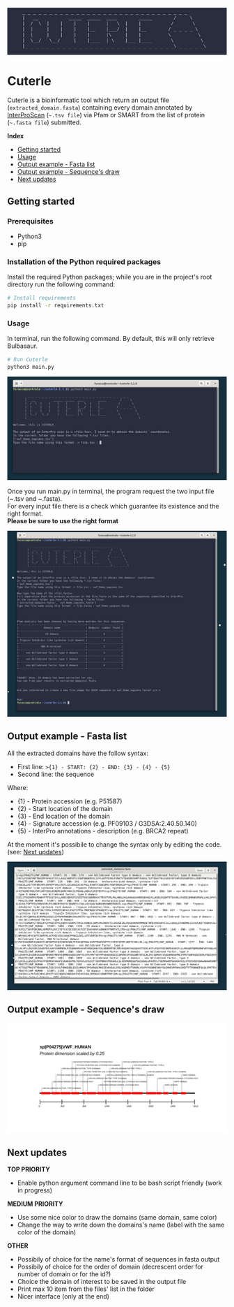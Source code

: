 <p align="center"><img src="https://github.com/furacca/cuterle/blob/fa5164fc5c15afe030452a95985a0bebce8e6c9e/screenshots/00_logo.png"></p>

# Cuterle
Cuterle is a bioinformatic tool which return an output file (`extracted_domain.fasta`) containing every domain annotated by [InterProScan](https://www.ebi.ac.uk/interpro/) (`~.tsv file`) via Pfam or SMART from the list of protein (`~.fasta file`) submitted.

**Index**
- [Getting started](#getting-started)<br>
- [Usage](#usage)<br>
- [Output example - Fasta list](#output-example---fasta-list)<br>
- [Output example - Sequence's draw](#output-example---sequences-draw)<br>
- [Next updates](#next-updates)<br>

## Getting started

### Prerequisites

- Python3
- pip

### Installation of the Python required packages

Install the required Python packages; while you are in the project's root directory run the following command:

```bash
# Install requirements
pip install -r requirements.txt
```

### Usage

In terminal, run the following command. By default, this will only retrieve Bulbasaur.

```bash
# Run Cuterle
python3 main.py
```

![](./screenshots/01_first_view.png)


Once you run main.py in terminal, the program request the two input file (~.tsv and ~.fasta).<br>
For every input file there is a check which guarantee its existence and the right format. <br>
**Please be sure to use the right format**

![](./screenshots/02_first_run.png)

## Output example - Fasta list

All the extracted domains have the follow syntax:<br>
- First line: `>{1} - START: {2} - END: {3} - {4} - {5}` 
- Second line: the sequence

Where:
 - {1} - Protein accession (e.g. P51587)
 - {2} - Start location of the domain
 - {3} - End location of the domain
 - {4} - Signature accession (e.g. PF09103 / G3DSA:2.40.50.140)
 - {5} - InterPro annotations - description (e.g. BRCA2 repeat)

At the moment it's possibile to change the syntax only by editing the code. (see: [Next updates](#next-updates))

![](./screenshots/04_first_output.png)


## Output example - Sequence's draw

![](./screenshots/03_first_graphical_output.jpg)

## Next updates

**TOP PRIORITY**
- Enable python argument command line to be bash script friendly (work in progress)

**MEDIUM PRIORITY**
- Use some nice color to draw the domains (same domain, same color)
- Change the way to write down the domains's name (label with the same color of the domain)

**OTHER**
- Possibily of choice for the name's format of sequences in fasta output
- Possibily of choice for the order of domain (decrescent order for number of domain or for the id?)
- Choice the domain of interest to be saved in the output file
- Print max 10 item from the files' list in the folder
- Nicer interface (only at the end)


